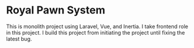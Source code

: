 # Royal Pawn System

This is monolith project using Laravel, Vue, and Inertia. I take frontend role in this project. I build this project from initiating the project until fixing the latest bug.
